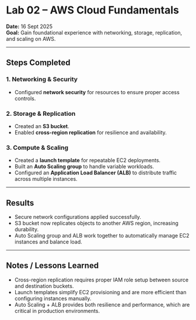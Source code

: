 # Lab 02 – AWS Cloud Fundamentals

**Date:** 16 Sept 2025  
**Goal:** Gain foundational experience with networking, storage, replication, and scaling on AWS.

---

## Steps Completed

### 1. Networking & Security
- Configured **network security** for resources to ensure proper access controls.

### 2. Storage & Replication
- Created an **S3 bucket**.  
- Enabled **cross-region replication** for resilience and availability.

### 3. Compute & Scaling
- Created a **launch template** for repeatable EC2 deployments.  
- Built an **Auto Scaling group** to handle variable workloads.  
- Configured an **Application Load Balancer (ALB)** to distribute traffic across multiple instances.

---

## Results
- Secure network configurations applied successfully.  
- S3 bucket now replicates objects to another AWS region, increasing durability.  
- Auto Scaling group and ALB work together to automatically manage EC2 instances and balance load.  

---

## Notes / Lessons Learned
- Cross-region replication requires proper IAM role setup between source and destination buckets.  
- Launch templates simplify EC2 provisioning and are more efficient than configuring instances manually.  
- Auto Scaling + ALB provides both resilience and performance, which are critical in production environments.  